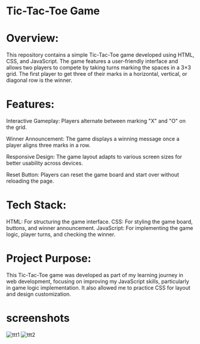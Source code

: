 # Tic-Tac-Toe Game
# Overview:
This repository contains a simple Tic-Tac-Toe game developed using HTML, CSS, and JavaScript. The game features a user-friendly interface and allows two players to compete by taking turns marking the spaces in a 3×3 grid. The first player to get three of their marks in a horizontal, vertical, or diagonal row is the winner.

# Features:
Interactive Gameplay: Players alternate between marking "X" and "O" on the grid.

Winner Announcement: The game displays a winning message once a player aligns three marks in a row.

Responsive Design: The game layout adapts to various screen sizes for better usability across devices.

Reset Button: Players can reset the game board and start over without reloading the page.

# Tech Stack:
HTML: For structuring the game interface.
CSS: For styling the game board, buttons, and winner announcement.
JavaScript: For implementing the game logic, player turns, and checking the winner.

# Project Purpose:
This Tic-Tac-Toe game was developed as part of my learning journey in web development, focusing on improving my JavaScript skills, particularly in game logic implementation. It also allowed me to practice CSS for layout and design customization.

# screenshots

![ttt1](https://github.com/user-attachments/assets/2463a9b9-e5a7-4ccc-8c76-207c8f14c7f5)
![ttt2](https://github.com/user-attachments/assets/c14fd52d-0266-42d7-86d4-2b3525468df1)

